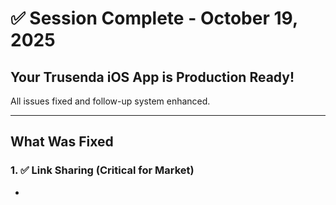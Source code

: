 # ✅ Session Complete - October 19, 2025

## Your Trusenda iOS App is Production Ready!

All issues fixed and follow-up system enhanced.

---

## What Was Fixed

### 1. ✅ Link Sharing (Critical for Market)
-
